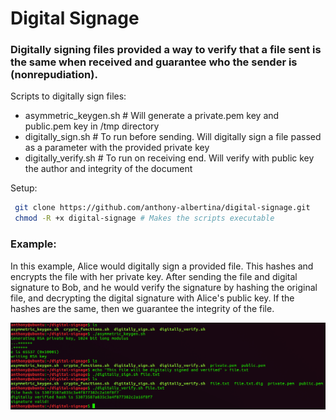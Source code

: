 # Digital Signage

### Digitally signing files provided a way to verify that a file sent is the same when received and guarantee who the sender is (nonrepudiation).

Scripts to digitally sign files:
- asymmetric_keygen.sh # Will generate a private.pem key and public.pem key in /tmp directory
- digitally_sign.sh # To run before sending. Will digitally sign a file passed as a parameter with the provided private key
- digitally_verify.sh # To run on receiving end. Will verify with public key the author and integrity of the document

Setup:
```bash
 git clone https://github.com/anthony-albertina/digital-signage.git
 chmod -R +x digital-signage # Makes the scripts executable
```

### Example:

In this example, Alice would digitally sign a provided file. This hashes and encrypts the file with her private key.
After sending the file and digital signature to Bob, and he would verify the signature by hashing the original file,
and decrypting the digital signature with Alice's public key. If the hashes are the same, then we guarantee the integrity of the file. 

![example](https://github.com/anthony-albertina/digital-signage/blob/master/digital-signage.png)
